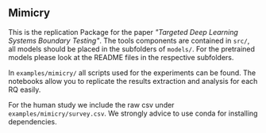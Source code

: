 ## Mimicry
This is the replication Package for the paper *"Targeted Deep Learning Systems Boundary Testing"*. 
The tools components are contained in `src/`, all models should be placed in the subfolders of `models/`. 
For the pretrained models please look at the README files in the respective subfolders.

In `examples/mimicry/` all scripts used for the experiments can be found. 
The notebooks allow you to replicate the results extraction and analysis for each RQ easily.

For the human study we include the raw csv under `examples/mimicry/survey.csv`.
We strongly advice to use conda for installing dependencies.